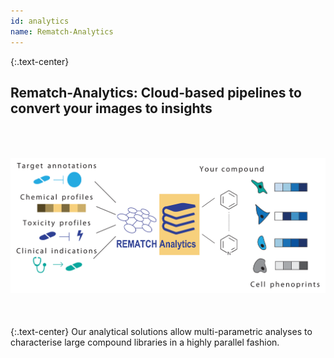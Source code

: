 ```yaml
---
id: analytics
name: Rematch-Analytics
---
```

{:.text-center}
<h2>Rematch-Analytics: Cloud-based pipelines to convert <bold>your</bold> images to insights </h2>  
<img style="float: center;" src="/assets/images/mission/fig5_v1_fordisclosure_modCS.png" alt="REmatch overview" vspace="50">  
{:.text-center}
Our analytical solutions allow multi-parametric analyses to characterise large compound libraries in a highly parallel fashion.
